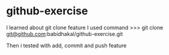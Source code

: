 # github-exercise

I learned about git clone feature
I used command >>> git clone git@github.com:babidhakal/github-exercise.git

Then i tested with add, commit and push feature